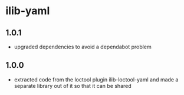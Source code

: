 # ilib-yaml

## 1.0.1

-   upgraded dependencies to avoid a dependabot problem

## 1.0.0

-   extracted code from the loctool plugin ilib-loctool-yaml and made a separate
    library out of it so that it can be shared
